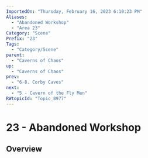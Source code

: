 ```yaml
---
ImportedOn: "Thursday, February 16, 2023 6:10:23 PM"
Aliases:
  - "Abandoned Workshop"
  - "Area 23"
Category: "Scene"
Prefix: "23"
Tags:
  - "Category/Scene"
parent:
  - "Caverns of Chaos"
up:
  - "Caverns of Chaos"
prev:
  - "6-8. Corby Caves"
next:
  - "5 - Cavern of the Fly Men"
RWtopicId: "Topic_8977"
---
```

# 23 - Abandoned Workshop
## Overview
